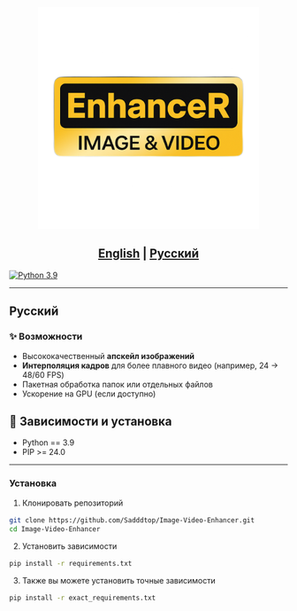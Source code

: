 <p align="center">
  <img src="assets/logo.png" height=400>
</p>

## <div align="center"><b><a href="README.md">English</a> | <a href="README_RU.md">Русский</a></b></div>

[![Python 3.9](https://img.shields.io/badge/python-3.9-blue.svg?logo=python&logoColor=white)](https://www.python.org/downloads/release/python-390/)

---

## Русский

### ✨ Возможности

* Высококачественный **апскейл изображений**
* **Интерполяция кадров** для более плавного видео (например, 24 → 48/60 FPS)
* Пакетная обработка папок или отдельных файлов
* Ускорение на GPU (если доступно)

## 🔧 Зависимости и установка

- Python == 3.9
- PIP >= 24.0

---

### Установка

1. Клонировать репозиторий

```bash
git clone https://github.com/Sadddtop/Image-Video-Enhancer.git
cd Image-Video-Enhancer
```

2. Установить зависимости

```bash
pip install -r requirements.txt
```

3. Также вы можете установить точные зависимости

```bash
pip install -r exact_requirements.txt
```
